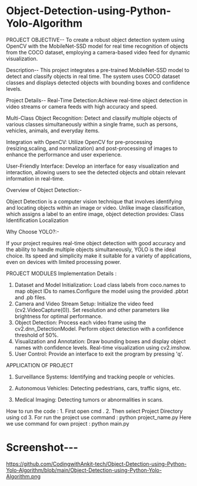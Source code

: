 # Object-Detection-using-Python-Yolo-Algorithm
PROJECT OBJECTIVE--
To create a robust object detection system using OpenCV with the MobileNet-SSD  model for real time recognition of objects from the COCO dataset, employing a  camera-based video feed for dynamic visualization.

Description--
This project integrates a pre-trained  MobileNet-SSD model to detect and  classify objects in real time. The system  uses COCO dataset classes and displays  detected objects with bounding boxes and confidence levels.

Project Details--
Real-Time Detection:Achieve real-time object detection in video streams or camera feeds with high accuracy and speed.

Multi-Class Object Recognition:  Detect and classify multiple objects of  various classes simultaneously within a single frame, such as persons,  vehicles, animals, and everyday items.

Integration with OpenCV:  Utilize OpenCV for pre-processing (resizing,scaling, and normalization) and post-processing of images to enhance the performance and user experience.

User-Friendly Interface: Develop an interface for easy visualization and  interaction, allowing users to see the detected objects and obtain relevant information in real-time.

Overview of Object Detection:-

Object Detection is a computer vision technique that involves identifying and  locating objects within an image or video. Unlike image classification, which assigns a label to an entire image, object detection provides:
Class Identification
Localization

Why Choose YOLO?:-

If your project requires real-time object detection with good accuracy and the ability to handle multiple objects simultaneously, YOLO is the ideal choice. Its speed and simplicity make it suitable for a variety of applications, even on devices with limited processing power.

PROJECT MODULES 
Implementation Details :

1. Dataset and Model Initialization:  Load class labels from coco.names to map object IDs to names.Configure the model using the provided .pbtxt and .pb files.
2. Camera and Video Stream Setup: Initialize the video feed (cv2.VideoCapture(0)). Set resolution and other parameters like brightness for optimal  performance.
3. Object Detection: Process each video frame using the cv2.dnn_DetectionModel. Perform object detection with a confidence threshold of 50%.
4. Visualization and Annotation: Draw bounding boxes and display object names with confidence levels. Real-time visualization using cv2.imshow.
5. User Control: Provide an interface to exit the program by pressing 'q'.
   

APPLICATION OF PROJECT  
1. Surveillance Systems: Identifying and tracking people or vehicles.

2. Autonomous Vehicles: Detecting pedestrians, cars, traffic signs, etc.

3. Medical Imaging: Detecting tumors or abnormalities in scans.


How to run the code :
      1. First open cmd . 
       2. Then select Project Directory  using cd
       3. For run the project use command :
	python project_name.py
          Here we use command for own project :
	python main.py

# Screenshot---
https://github.com/CodingwithAnkit-tech/Object-Detection-using-Python-Yolo-Algorithm/blob/main/Object-Detection-using-Python-Yolo-Algorithm.png








 




